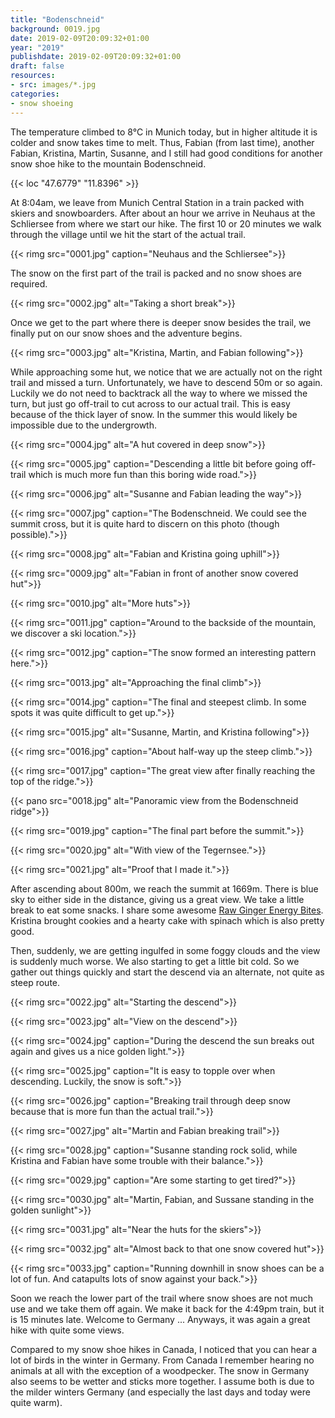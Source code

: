 ```yaml
---
title: "Bodenschneid"
background: 0019.jpg
date: 2019-02-09T20:09:32+01:00
year: "2019"
publishdate: 2019-02-09T20:09:32+01:00
draft: false
resources:
- src: images/*.jpg
categories:
- snow shoeing
---
```


The temperature climbed to 8°C in Munich today, but in higher altitude it is
colder and snow takes time to melt. Thus, Fabian (from last time), another
Fabian, Kristina, Martin, Susanne, and I still had good conditions for
another snow shoe hike to the mountain Bodenschneid.

{{< loc "47.6779" "11.8396" >}}

At 8:04am, we leave from Munich Central Station in a train packed with skiers and
snowboarders. After about an hour we arrive in Neuhaus at the Schliersee from
where we start our hike. The first 10 or 20 minutes we walk through the
village until we hit the start of the actual trail.

{{< rimg src="0001.jpg" caption="Neuhaus and the Schliersee">}}

The snow on the first part of the trail is packed and no snow shoes are
required.

{{< rimg src="0002.jpg" alt="Taking a short break">}}

Once we get to the part where there is deeper snow besides the trail, we finally
put on our snow shoes and the adventure begins.

{{< rimg src="0003.jpg" alt="Kristina, Martin, and Fabian following">}}

While approaching some hut, we notice that we are actually not on the right
trail and missed a turn. Unfortunately, we have to descend 50m or so again.
Luckily we do not need to backtrack all the way to where we missed the turn, but
just go off-trail to cut across to our actual trail. This is easy because of the
thick layer of snow. In the summer this would likely be impossible due to the
undergrowth.

{{< rimg src="0004.jpg" alt="A hut covered in deep snow">}}

{{< rimg src="0005.jpg" caption="Descending a little bit before going off-trail which is much more fun than this boring wide road.">}}

{{< rimg src="0006.jpg" alt="Susanne and Fabian leading the way">}}

{{< rimg src="0007.jpg" caption="The Bodenschneid. We could see the summit cross, but it is quite hard to discern on this photo (though possible).">}}

{{< rimg src="0008.jpg" alt="Fabian and Kristina going uphill">}}

{{< rimg src="0009.jpg" alt="Fabian in front of another snow covered hut">}}

{{< rimg src="0010.jpg" alt="More huts">}}

{{< rimg src="0011.jpg" caption="Around to the backside of the mountain, we discover a ski location.">}}

{{< rimg src="0012.jpg" caption="The snow formed an interesting pattern here.">}}

{{< rimg src="0013.jpg" alt="Approaching the final climb">}}

{{< rimg src="0014.jpg" caption="The final and steepest climb. In some spots it was quite difficult to get up.">}}

{{< rimg src="0015.jpg" alt="Susanne, Martin, and Kristina following">}}

{{< rimg src="0016.jpg" caption="About half-way up the steep climb.">}}

{{< rimg src="0017.jpg" caption="The great view after finally reaching the top of the ridge.">}}

{{< pano src="0018.jpg" alt="Panoramic view from the Bodenschneid ridge">}}

{{< rimg src="0019.jpg" caption="The final part before the summit.">}}

{{< rimg src="0020.jpg" alt="With view of the Tegernsee.">}}

{{< rimg src="0021.jpg" alt="Proof that I made it.">}}

After ascending about 800m, we reach the summit at 1669m. There is blue sky to
either side in the distance, giving us a great view. We take a little break to
eat some snacks. I share some awesome [Raw Ginger Energy
Bites](http://www.onegreenplanet.org/vegan-recipe/raw-ginger-energy-bites/).
Kristina brought cookies and a hearty cake with spinach which is also pretty
good.

Then, suddenly, we are getting ingulfed in some foggy clouds and the view is
suddenly much worse. We also starting to get a little bit cold. So we gather out
things quickly and start the descend via an alternate, not quite as steep route.

{{< rimg src="0022.jpg" alt="Starting the descend">}}

{{< rimg src="0023.jpg" alt="View on the descend">}}

{{< rimg src="0024.jpg" caption="During the descend the sun breaks out again and gives us a nice golden light.">}}

{{< rimg src="0025.jpg" caption="It is easy to topple over when descending.  Luckily, the snow is soft.">}}

{{< rimg src="0026.jpg" caption="Breaking trail through deep snow because that is more fun than the actual trail.">}}

{{< rimg src="0027.jpg" alt="Martin and Fabian breaking trail">}}

{{< rimg src="0028.jpg" caption="Susanne standing rock solid, while Kristina and Fabian have some trouble with their balance.">}}

{{< rimg src="0029.jpg" caption="Are some starting to get tired?">}}

{{< rimg src="0030.jpg" alt="Martin, Fabian, and Sussane standing in the golden sunlight">}}

{{< rimg src="0031.jpg" alt="Near the huts for the skiers">}}

{{< rimg src="0032.jpg" alt="Almost back to that one snow covered hut">}}

{{< rimg src="0033.jpg" caption="Running downhill in snow shoes can be a lot of fun. And catapults lots of snow against your back.">}}

Soon we reach the lower part of the trail where snow shoes are not much use and
we take them off again. We make it back for the 4:49pm train, but it is 15
minutes late. Welcome to Germany ... Anyways, it was again a great hike with
quite some views.

Compared to my snow shoe hikes in Canada, I noticed that you can hear a lot of
birds in the winter in Germany. From Canada I remember hearing no animals at all
with the exception of a woodpecker. The snow in Germany also seems to be wetter
and sticks more together. I assume both is due to the milder winters Germany
(and especially the last days and today were quite warm).
